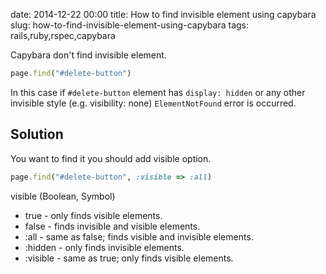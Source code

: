 date: 2014-12-22 00:00
title: How to find invisible element using capybara
slug: how-to-find-invisible-element-using-capybara
tags: rails,ruby,rspec,capybara

Capybara don't find invisible element.

```ruby
page.find("#delete-button")
```

In this case if `#delete-button` element has `display: hidden` or any other invisible style (e.g. visibility: none) `ElementNotFound` error is occurred.

## Solution

You want to find it you should add visible option.

```ruby
page.find("#delete-button", :visible => :all)
```

visible (Boolean, Symbol)

* true - only finds visible elements.
* false - finds invisible and visible elements.
* :all - same as false; finds visible and invisible elements.
* :hidden - only finds invisible elements.
* :visible - same as true; only finds visible elements.

